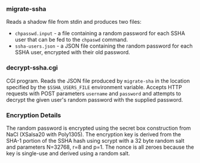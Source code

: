 ### migrate-ssha

Reads a shadow file from stdin and produces two files:

* `chpasswd.input` - a file containing a random password for each SSHA user that can be fed to the `chpaswd` command.
* `ssha-users.json` - a JSON file containing the random password for each SSHA user, encrypted with their old password.
   
### decrypt-ssha.cgi
    
CGI program.  Reads the JSON file produced by `migrate-sha` in the location specified by the `$SSHA_USERS_FILE` environment variable.  Accepts HTTP requests with POST parameters `username` and `password` and attempts to decrypt the given user's random password with the supplied password.

### Encryption Details

The random password is encrypted using the secret box construction from NaCl (XSalsa20 with Poly1305). The encryption key is derived from the SHA-1 portion of the SSHA hash using scrypt with a 32 byte random salt and parameters N=32768, r=8 and p=1. The nonce is all zeroes because the key is single-use and derived using a random salt.

